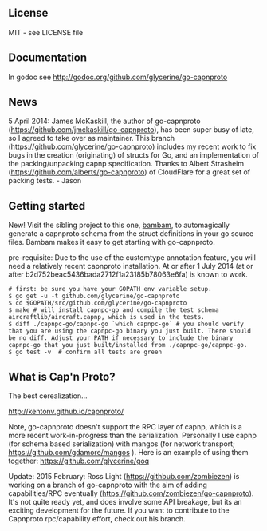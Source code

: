 License
-------

MIT - see LICENSE file

Documentation
-------------
In godoc see http://godoc.org/github.com/glycerine/go-capnproto


News
----

5 April 2014: James McKaskill, the author of go-capnproto (https://github.com/jmckaskill/go-capnproto), 
has been super busy of late, so I agreed to take over as maintainer. This branch 
(https://github.com/glycerine/go-capnproto) includes my recent work to fix bugs in the
creation (originating) of structs for Go, and an implementation of the packing/unpacking capnp specification.
Thanks to Albert Strasheim (https://github.com/alberts/go-capnproto) of CloudFlare for a great set of packing tests. - Jason

Getting started
---------------

New! Visit the sibling project to this one, [bambam](https://github.com/glycerine/bambam), to automagically generate a capnproto schema from the struct definitions in your go source files. Bambam makes it easy to get starting with go-capnproto.

pre-requisite: Due to the use of the customtype annotation feature, you will need a relatively recent capnproto installation.  At or after 1 July 2014 (at or after b2d752beac5436bada2712f1a23185b78063e6fa) is known to work.

~~~
# first: be sure you have your GOPATH env variable setup.
$ go get -u -t github.com/glycerine/go-capnproto
$ cd $GOPATH/src/github.com/glycerine/go-capnproto
$ make # will install capnpc-go and compile the test schema aircraftlib/aircraft.capnp, which is used in the tests.
$ diff ./capnpc-go/capnpc-go `which capnpc-go` # you should verify that you are using the capnpc-go binary you just built. There should be no diff. Adjust your PATH if necessary to include the binary capnpc-go that you just built/installed from ./capnpc-go/capnpc-go.
$ go test -v  # confirm all tests are green
~~~

What is Cap'n Proto?
--------------------

The best cerealization...

http://kentonv.github.io/capnproto/

Note, go-capnproto doesn't support the RPC layer of capnp, which is a more recent work-in-progress than the serialization.  Personally I use capnp (for schema based serialization) with mangos (for network transport; https://github.com/gdamore/mangos ). Here is an example of using them together: https://github.com/glycerine/goq

Update: 2015 February: Ross Light (https://githbub.com/zombiezen) is working on a branch of go-capnproto with the aim of adding capabilities/RPC eventually (https://github.com/zombiezen/go-capnproto). It's not quite ready yet, and does involve some API breakage, but its an exciting development for the future. If you want to contribute to the Capnproto rpc/capability effort, check out his branch.
